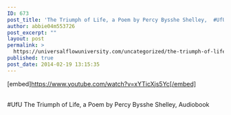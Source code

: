 ```yaml
---
ID: 673
post_title: 'The Triumph of Life, a Poem by Percy Bysshe Shelley,  #UfU'
author: abbie04m553726
post_excerpt: ""
layout: post
permalink: >
  https://universalflowuniversity.com/uncategorized/the-triumph-of-life-a-poem-by-percy-bysshe-shelley-ufu/
published: true
post_date: 2014-02-19 13:15:35
---
```

[embed]https://www.youtube.com/watch?v=xYTicXjs5Yc[/embed]</br></br>
<p>#UfU The Triumph of Life, a Poem by Percy Bysshe Shelley, Audiobook </p>